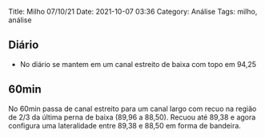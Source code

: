Title: Milho 07/10/21
Date: 2021-10-07 03:36
Category: Análise
Tags: milho, análise

## Diário

* No diário se mantem em um canal estreito de baixa com topo em 94,25

## 60min
No 60min passa de canal estreito para um canal largo com recuo na região de 2/3 da última perna de baixa (89,96 a 88,50).
Recuou até 89,38 e agora configura uma lateralidade entre 89,38 e 88,50 em forma de bandeira.

